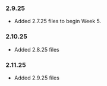 ### 2.9.25

- Added 2.7.25 files to begin Week 5.

### 2.10.25

- Added 2.8.25 files

### 2.11.25

- Added 2.9.25 files